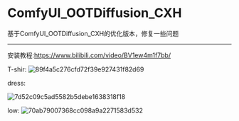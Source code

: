 # ComfyUI_OOTDiffusion_CXH
基于ComfyUI_OOTDiffusion_CXH的优化版本，修复一些问题

------------------------------

安装教程:https://www.bilibili.com/video/BV1ew4m1f7bb/

T-shir:
![89f4a5c276cfd72f39e927431f82d69](https://github.com/StartHua/ComfyUI_OOTDiffusion_CXH/assets/22284244/34b67ac4-4e13-469d-a197-9f5a7c4d9394)

dress:

![7d52c09c5ad5582b5debe1638318f18](https://github.com/StartHua/ComfyUI_OOTDiffusion_CXH/assets/22284244/49bcae56-bfbf-4b44-bafb-203b2a0f1918)

low:
![70ab79007368cc098a9a2271583d532](https://github.com/StartHua/ComfyUI_OOTDiffusion_CXH/assets/22284244/e6d54a05-0ac0-4516-8fdc-fdae19ac71e2)



